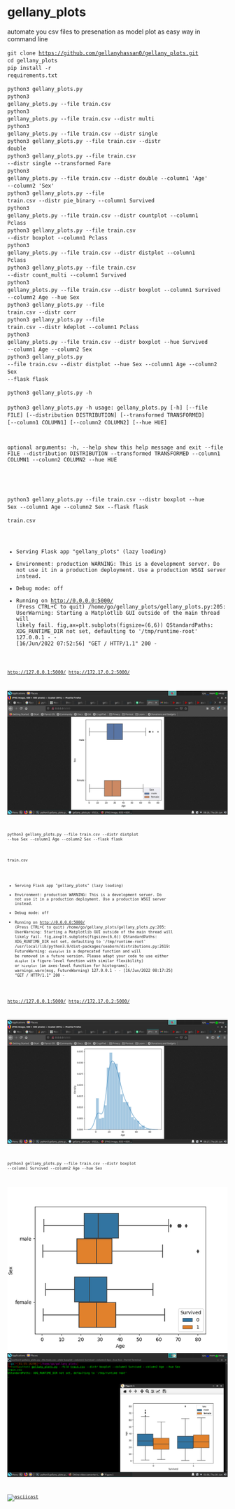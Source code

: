 # gellany_plots 
automate you csv files to presenation as model plot as easy way in command line <br>

<code>git clone https://github.com/gellanyhassan0/gellany_plots.git</code><br>
<code>cd gellany_plots</code><br>
<code>pip install -r requirements.txt</code><br>



<code>python3 gellany_plots.py </code><br>
<code>python3 gellany_plots.py --file train.csv </code><br>
<code>python3 gellany_plots.py --file train.csv --distr multi</code><br>
<code>python3 gellany_plots.py --file train.csv --distr single</code><br>
<code>python3 gellany_plots.py --file train.csv --distr double</code><br>
<code>python3 gellany_plots.py --file train.csv --distr single --transformed Fare</code><br>
<code>python3 gellany_plots.py --file train.csv --distr double --column1 'Age' --column2 'Sex'</code><br>
<code>python3 gellany_plots.py --file train.csv --distr pie_binary --column1 Survived</code><br>
<code>python3 gellany_plots.py --file train.csv --distr countplot --column1 Pclass</code><br>
<code>python3 gellany_plots.py --file train.csv --distr boxplot --column1 Pclass</code><br>
<code>python3 gellany_plots.py --file train.csv --distr distplot --column1 Pclass</code><br>
<code>python3 gellany_plots.py --file train.csv --distr count_multi --column1 Survived</code><br>
<code>python3 gellany_plots.py --file train.csv --distr boxplot --column1 Survived --column2 Age --hue Sex</code><br>
<code>python3 gellany_plots.py --file train.csv --distr corr</code><br>
<code>python3 gellany_plots.py --file train.csv --distr kdeplot --column1 Pclass</code><br>
<code>python3 gellany_plots.py --file train.csv --distr boxplot --hue Survived --column1 Age --column2 Sex</code><br>
<code>python3 gellany_plots.py --file train.csv --distr distplot --hue Sex --column1 Age --column2 Sex --flask flask</code><br>


<code>python3 gellany_plots.py -h</code><br>  
<code>python3 gellany_plots.py -h
usage: gellany_plots.py [-h] [--file FILE] [--distribution DISTRIBUTION] [--transformed TRANSFORMED] [--column1 COLUMN1]
                        [--column2 COLUMN2] [--hue HUE]

optional arguments:
  -h, --help            show this help message and exit
  --file FILE
  --distribution DISTRIBUTION
  --transformed TRANSFORMED
  --column1 COLUMN1
  --column2 COLUMN2
  --hue HUE

</code><br>

<code>python3 gellany_plots.py --file train.csv --distr boxplot --hue Sex --column1 Age --column2 Sex --flask flask</code><br>

<code>train.csv
 * Serving Flask app "gellany_plots" (lazy loading)
 * Environment: production
   WARNING: This is a development server. Do not use it in a production deployment.
   Use a production WSGI server instead.
 * Debug mode: off
 * Running on http://0.0.0.0:5000/ (Press CTRL+C to quit)
/home/go/gellany_plots/gellany_plots.py:205: UserWarning: Starting a Matplotlib GUI outside of the main thread will likely fail.
  fig,ax=plt.subplots(figsize=(6,6))
QStandardPaths: XDG_RUNTIME_DIR not set, defaulting to '/tmp/runtime-root'
127.0.0.1 - - [16/Jun/2022 07:52:56] "GET / HTTP/1.1" 200 -<code><br>
  
http://127.0.0.1:5000/
http://172.17.0.2:5000/
  

![alt text](https://github.com/gellanyhassan0/gellany_plots/blob/main/Screenshot_2022-06-16_08-16-44.png?raw=true)<br>
  
  
  
  
<code>python3 gellany_plots.py --file train.csv --distr distplot --hue Sex --column1 Age --column2 Sex --flask flask</code><br>
  
  
<code>train.csv
 * Serving Flask app "gellany_plots" (lazy loading)
 * Environment: production
   WARNING: This is a development server. Do not use it in a production deployment.
   Use a production WSGI server instead.
 * Debug mode: off
 * Running on http://0.0.0.0:5000/ (Press CTRL+C to quit)
/home/go/gellany_plots/gellany_plots.py:205: UserWarning: Starting a Matplotlib GUI outside of the main thread will likely fail.
  fig,ax=plt.subplots(figsize=(6,6))
QStandardPaths: XDG_RUNTIME_DIR not set, defaulting to '/tmp/runtime-root'
/usr/local/lib/python3.9/dist-packages/seaborn/distributions.py:2619: FutureWarning: `distplot` is a deprecated function and will be removed in a future version. Please adapt your code to use either `displot` (a figure-level function with similar flexibility) or `histplot` (an axes-level function for histograms).
  warnings.warn(msg, FutureWarning)
  127.0.0.1 - - [16/Jun/2022 08:17:25] "GET / HTTP/1.1" 200 -</code><br>
  
 http://127.0.0.1:5000/
 http://172.17.0.2:5000/
  
![alt text](https://github.com/gellanyhassan0/gellany_plots/blob/main/Screenshot_2022-06-16_08-17-31.png?raw=true)

<code>python3 gellany_plots.py --file train.csv --distr boxplot --column1 Survived --column2 Age --hue Sex</code><br>

![alt text](https://github.com/gellanyhassan0/gellany_plots/blob/main/Figure_1.png?raw=true)
![alt text](https://github.com/gellanyhassan0/gellany_plots/blob/main/Screenshot_2022-06-16_01-56-24.png?raw=true)

 
[![asciicast](https://asciinema.org/a/502076.svg)](https://asciinema.org/a/502076)
